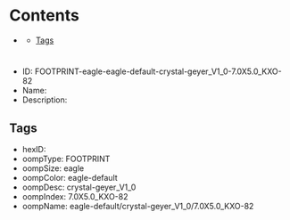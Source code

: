 



Contents
========

* [](#)
	* [Tags](#tags)

# 

- ID: FOOTPRINT-eagle-eagle-default-crystal-geyer_V1_0-7.0X5.0_KXO-82
- Name: 
- Description: 

## Tags

- hexID: 
- oompType: FOOTPRINT
- oompSize: eagle
- oompColor: eagle-default
- oompDesc: crystal-geyer_V1_0
- oompIndex: 7.0X5.0_KXO-82
- oompName: eagle-default/crystal-geyer_V1_0/7.0X5.0_KXO-82
